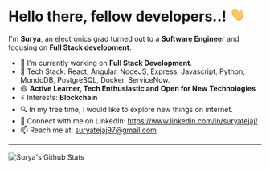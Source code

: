 <h1>Hello there, fellow developers..! <img src="https://github.com/ABSphreak/ABSphreak/blob/master/gifs/Hi.gif" width="30px"></h1>
<p>I'm <b>Surya</b>, an electronics grad turned out to a <b>Software Engineer</b> and focusing on <b>Full Stack development</b>.</p>

- 🔭 I’m currently working on <b>Full Stack Development</b>.
- 🌱 Tech Stack: React, Angular, NodeJS, Express, Javascript, Python, MondoDB, PostgreSQL, Docker, ServiceNow.
- 😄 <b>Active Learner, Tech Enthusiastic and Open for New Technologies</b>
- ⚡ Interests: <b>Blockchain</b>
- 🔍 In my free time, I would like to explore new things on internet.
- 💬 Connect with me on LinkedIn: https://www.linkedin.com/in/suryatejaj/
- 📫 Reach me at: suryatejaj97@gmail.com
---
<img align="center" src="https://github-readme-stats.vercel.app/api?username=suryatejaj97&include_all_commits=true&count_private=true&show_icons=true&line_height=20&title_color=7A7ADB&icon_color=2234AE&text_color=D3D3D3&bg_color=0,000000,130F40" alt="Surya's Github Stats">

